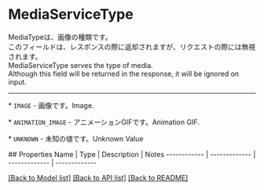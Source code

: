 # MediaServiceType

<div lang=\"ja\"> MediaTypeは、画像の種類です。<br> このフィールドは、レスポンスの際に返却されますが、リクエストの際には無視されます。 </div> <div lang=\"en\"> MediaServiceType serves the type of media. <br> Although this field will be returned in the response, it will be ignored on input. </div> <hr> <p>* <code>IMAGE</code> - <span lang=\"ja\">画像です。</span><span lang=\"en\">Image.</span></p> <p>* <code>ANIMATION_IMAGE</code> - <span lang=\"ja\">アニメーションGIFです。</span><span lang=\"en\">Animation GIF.</span></p> <p>* <code>UNKNOWN</code> - <span lang=\"ja\">未知の値です。</span><span lang=\"en\">Unknown Value</span></p> 
## Properties
Name | Type | Description | Notes
------------ | ------------- | ------------- | -------------

[[Back to Model list]](../README.md#documentation-for-models) [[Back to API list]](../README.md#documentation-for-api-endpoints) [[Back to README]](../README.md)


